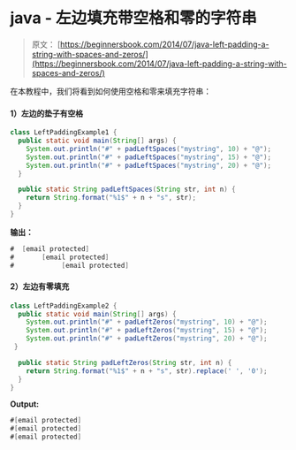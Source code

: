 # java - 左边填充带空格和零的字符串

> 原文： [https://beginnersbook.com/2014/07/java-left-padding-a-string-with-spaces-and-zeros/](https://beginnersbook.com/2014/07/java-left-padding-a-string-with-spaces-and-zeros/)

在本教程中，我们将看到如何使用空格和零来填充字符串：

#### 1）左边的垫子有空格

```java
class LeftPaddingExample1 {
  public static void main(String[] args) {
    System.out.println("#" + padLeftSpaces("mystring", 10) + "@");
    System.out.println("#" + padLeftSpaces("mystring", 15) + "@");
    System.out.println("#" + padLeftSpaces("mystring", 20) + "@");
  }

  public static String padLeftSpaces(String str, int n) {
    return String.format("%1$" + n + "s", str);
  }
}
```

**输出：**

```java
#  [email protected]
#       [email protected]
#            [email protected]

```

#### 2）左边有零填充

```java
class LeftPaddingExample2 {
  public static void main(String[] args) {
    System.out.println("#" + padLeftZeros("mystring", 10) + "@");
    System.out.println("#" + padLeftZeros("mystring", 15) + "@");
    System.out.println("#" + padLeftZeros("mystring", 20) + "@");
 }

  public static String padLeftZeros(String str, int n) {
    return String.format("%1$" + n + "s", str).replace(' ', '0');
  }
}
```

**Output:**

```java
#[email protected]
#[email protected]
#[email protected]

```